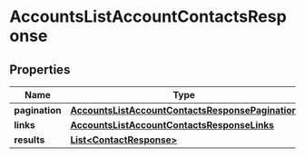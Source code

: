 

# AccountsListAccountContactsResponse


## Properties

| Name | Type | Description | Notes |
|------------ | ------------- | ------------- | -------------|
|**pagination** | [**AccountsListAccountContactsResponsePagination**](AccountsListAccountContactsResponsePagination.md) |  |  [optional] |
|**links** | [**AccountsListAccountContactsResponseLinks**](AccountsListAccountContactsResponseLinks.md) |  |  [optional] |
|**results** | [**List&lt;ContactResponse&gt;**](ContactResponse.md) |  |  [optional] |



